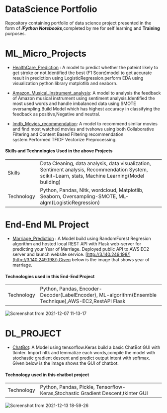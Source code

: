 # DataScience Portfolio

Repository containing portfolio of data science project presented in the form of ***iPython Notebooks***,completed by me for self learning and **Training** purposes.


# ML_Micro_Projects

- [HealthCare_Prediction](https://github.com/sasikala07/Portfolio/blob/main/Ml_micro_project/healthcare_stroke_detection.ipynb) :
A model to predict whether the pateint likely to get stroke or not.Identified the best (F1 Score)model to get accurate result in prediction using LogisticRegression.perform EDA using visualization python library matplotlib and seaborn.

- [Amazon_Musical_Instrument_analysis](https://github.com/sasikala07/Portfolio/blob/main/Ml_micro_project/Amazon_musical_instrument_sentiment_analysis.ipynb):
A model to analysis the feedback of Amazon musical instrument using sentiment analysis.Identified the most used words and handle imbalanced data using SMOTE oversampling.Build Model which has highest accuracy in classifying the feedback as positive,Negative and neutral.

- [Imdb_Movies_recommendation](https://github.com/sasikala07/Portfolio/blob/main/Ml_micro_project/Imdb_movies_recommendation_collaborative_and%20content_based_filtering.ipynb):
A model to recommend similar movies and find most watched movies and tvshows using both Collaborative Filtering and Content Based Filtering recommendation system.Performed TFIDF Vectorize Preprocessing.

#### Skills and Technologies Used in the above Projects
|||
|----|----|
|Skills|Data Cleaning, data analysis, data visualization, Sentiment analysis, Recommendation System, scikit-Learn, stats, Machine Learning(Model building)|
|Technology|Python, Pandas, Nltk, wordcloud, Matplotlib, Seaborn, Oversampling-SMOTE, ML-algm(LogisticRegression)|


# End-End ML Project

- [Marriage_Prediction](https://github.com/sasikala07/Portfolio/tree/main/End-End%20Project) :
A Model build using RandomForest Regresion algorithm and hosted local REST API with Flask web-server for predicting your Year of Marriage. Deployed public API to AWS EC2 server and launch website service. [http://3.140.249.198/](http://3.140.249.198/).Given below is the image that shows year of marriage.

#### Technologies used in this End-End Project
|| |
|----|----|
|Technology|Python, Pandas, Encoder-Decoder(LabelEncoder), ML-algorithm(Ensemble Technique),AWS-EC2,RestAPI Flask|


   ![Screenshot from 2021-12-07 11-13-17](https://user-images.githubusercontent.com/72785420/145705801-57c20395-8c27-4dd1-bd2b-ce7a1349995e.png)

 



# DL_PROJECT

- [ChatBot](https://github.com/sasikala07/Portfolio/tree/main/DL_project):
A Model using tensorflow.Keras build a basic ChatBot GUI with tkinter. Import nltk and lemmatize each words,compile the model with stochastic gradient descent and predict output intent with softmax. Given below is the image shows the GUI of chatbot.

#### Technology used in this chatbot project
||                                                        |
|----|----|
|Technology|Python, Pandas, Pickle, Tensorflow-Keras,Stochastic Gradient Descent,tkinter GUI|


  ![Screenshot from 2021-12-13 18-59-26](https://user-images.githubusercontent.com/72785420/145828342-1e221912-6ed4-47a1-a00a-ceb0856c2432.png)
  


